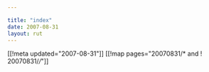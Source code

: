 ```yaml
---

title: "index"
date: 2007-08-31
layout: rut
---
```


[[!meta updated="2007-08-31"]]
[[!map pages="20070831/* and ! 20070831/*/*"]]
